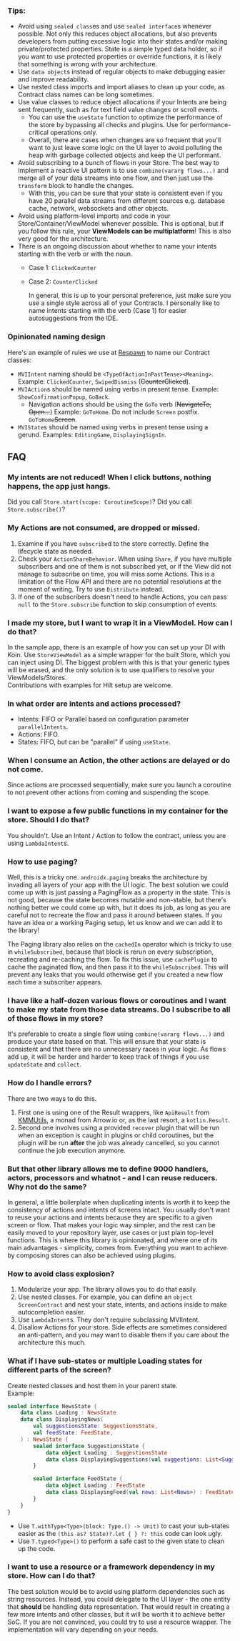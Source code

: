 ### Tips:

* Avoid using `sealed class`es and use `sealed interface`s whenever possible. Not only this reduces object allocations,
  but also prevents developers from putting excessive logic into their states and/or making private/protected
  properties. State is a simple typed data holder, so if you want to use protected properties or override functions,
  it is likely that something is wrong with your architecture.
* Use `data object`s instead of regular objects to make debugging easier and improve readability.
* Use nested class imports and import aliases to clean up your code, as Contract class names can be long sometimes.
* Use value classes to reduce object allocations if your Intents are being sent frequently, such as for text field
  value changes or scroll events.
    * You can use the `useState` function to optimize the performance of the store by bypassing all checks and plugins.
      Use for performance-critical operations only.
    * Overall, there are cases when changes are so frequent that you'll want to just leave some logic on the UI layer to
      avoid polluting the heap with garbage collected objects and keep the UI performant.
* Avoid subscribing to a bunch of flows in your Store. The best way to implement a reactive UI pattern is to
  use `combine(vararg flows...)` and merge all of your data streams into one flow, and then just use the `transform`
  block to handle the changes.
    * With this, you can be sure that your state is consistent even if you have 20 parallel data streams from different
      sources e.g. database cache, network, websockets and other objects.
* Avoid using platform-level imports and code in your Store/Container/ViewModel whenever possible. This is optional, but
  if you follow this rule, your **ViewModels can be multiplatform**! This is also very good for the architecture.
* There is an ongoing discussion about whether to name your intents starting with the verb or with the noun.
    * Case 1: `ClickedCounter`
    * Case 2: `CounterClicked`

      In general, this is up to your personal preference, just make sure you use a single style across all of your
      Contracts. I personally like to name intents starting with the verb (Case 1) for easier autosuggestions from the
      IDE.

### Opinionated naming design

Here's an example of rules we use at [Respawn](https://respawn.pro) to name our Contract classes:

* `MVIIntent` naming should be `<TypeOfActionInPastTense><Meaning>`.
  Example: `ClickedCounter`, `SwipedDismiss` (~~CounterClicked~~).
* `MVIAction`s should be named using verbs in present tense. Example: `ShowConfirmationPopup`, `GoBack`.
    * Navigation actions should be using the `GoTo` verb (~~NavigateTo, Open...~~) Example: `GoToHome`.
      Do not include `Screen` postfix. `GoToHome`~~Screen~~.
* `MVIState`s should be named using verbs in present tense using a gerund. Examples: `EditingGame`, `DisplayingSignIn`.

## FAQ

### My intents are not reduced! When I click buttons, nothing happens, the app just hangs.

Did you call `Store.start(scope: CoroutineScope)`?
Did you call `Store.subscribe()`?

### My Actions are not consumed, are dropped or missed.

1. Examine if you have `subscribe`d to the store correctly. Define the lifecycle state as needed.
2. Check your `ActionShareBehavior`. When using `Share`, if you have multiple subscribers and one of them is not
   subscribed yet, or if the View did not manage to subscribe on time, you will miss some Actions.
   This is a limitation of the Flow API and there are no potential
   resolutions at the moment of writing. Try to use `Distribute` instead.
3. If one of the subscribers doesn't need to handle Actions, you can pass `null` to the `Store.subscribe` function to
   skip consumption of events.

### I made my store, but I want to wrap it in a ViewModel. How can I do that?

In the sample app, there is an example of how you can set up your DI with Koin.
Use `StoreViewModel` as a simple wrapper for the built Store, which you can inject using DI.
The biggest problem with this is that your generic types will be erased, and the only solution is to use qualifiers
to resolve your ViewModels/Stores.  
Contributions with examples for Hilt setup are welcome.

### In what order are intents and actions processed?

* Intents: FIFO or Parallel based on configuration parameter `parallelIntents`.
* Actions: FIFO.
* States: FIFO, but can be "parallel" if using `useState`.

### When I consume an Action, the other actions are delayed or do not come.

Since actions are processed sequentially, make sure you launch a coroutine to not prevent other actions from coming and
suspending the scope.

### I want to expose a few public functions in my container for the store. Should I do that?

You shouldn't. Use an Intent / Action to follow the contract, unless you are using `LambdaIntent`s.

### How to use paging?

Well, this is a tricky one. `androidx.paging` breaks the architecture by invading all layers of your app with the UI
logic. The best solution we could come up with is just passing a PagingFlow as a property in the state.
This is not good, because the state becomes mutable and non-stable, but there's nothing better we could come up with,
but it does its job, as long as you are careful not to recreate the flow and pass it around between states.
If you have an idea or a working Paging setup, let us know and we can add it to the library!

The Paging library also relies on the `cachedIn` operator which is tricky to use in `whileSubscribed`, because that
block is rerun on every subscription, recreating and re-caching the flow.
To fix this issue, use `cachePlugin` to cache the paginated flow, and then pass it to the `whileSubscribed`.
This will prevent any leaks that you would otherwise get if you created a new flow each time a subscriber appears.

### I have like a half-dozen various flows or coroutines and I want to make my state from those data streams. Do I subscribe to all of those flows in my store?

It's preferable to create a single flow using `combine(vararg flows...)` and produce your state based on that.
This will ensure that your state is consistent and that there are no unnecessary races in your logic.
As flows add up, it will be harder and harder to keep track of things if you use `updateState` and `collect`.

### How do I handle errors?

There are two ways to do this.

1. First one is using one of the Result wrappers, like `ApiResult`
   from [KMMUtils](https://github.com/respawn-app/kmmutils), a monad from Arrow.io or, as the last resort,
   a `kotlin.Result`.
2. Second one involves using a provided `recover` plugin that will be run when an exception is
   caught in plugins or child coroutines, but the plugin will be run **after** the job was already cancelled, so you
   cannot continue the job execution anymore.

### But that other library allows me to define 9000 handlers, actors, processors and whatnot - and I can reuse reducers. Why not do the same?

In general, a little boilerplate when duplicating intents is worth it to keep the consistency of actions and intents
of screens intact.
You usually don't want to reuse your actions and intents because they are specific to a given screen or flow.
That makes your logic way simpler, and the rest can be easily moved to your repository layer, use cases or just plain
top-level functions. This is where this library is opinionated, and where one of its main advantages - simplicity, comes
from. Everything you want to achieve by composing stores can also be achieved using plugins.

### How to avoid class explosion?

1. Modularize your app. The library allows you to do that easily.
2. Use nested classes. For example, you can define an `object ScreenContract` and nest your state, intents, and actions
   inside to make autocompletion easier.
3. Use `LambdaIntent`s. They don't require subclassing MVIIntent.
4. Disallow Actions for your store. Side effects are sometimes considered an anti-pattern, and you may want to disable
   them if you care about the architecture this much.

### What if I have sub-states or multiple Loading states for different parts of the screen?

Create nested classes and host them in your parent state.  
Example:

```kotlin
sealed interface NewsState {
    data class Loading : NewsState
    data class DisplayingNews(
        val suggestionsState: SuggestionsState,
        val feedState: FeedState,
    ) : NewsState {
        sealed interface SuggestionsState {
            data object Loading : SuggestionsState
            data class DisplayingSuggestions(val suggestions: List<Suggestion>) : SuggestionsState
        }

        sealed interface FeedState {
            data object Loading : FeedState
            data class DisplayingFeed(val news: List<News>) : FeedState
        }
    }
}
```

* Use `T.withType<Type>(block: Type.() -> Unit)` to cast your sub-states easier as
  the `(this as? State)?.let { } ?: this` code can look ugly.
* Use `T.typed<Type>()` to perform a safe cast to the given state to clean up the code.

### I want to use a resource or a framework dependency in my store. How can I do that?

The best solution would be to avoid using platform dependencies such as string resources.
Instead, you could delegate to the UI layer - the one entity that **should** be handling data representation.
That would result in creating a few more intents and other classes, but it will be worth it to achieve better SoC.
If you are not convinced, you could try to use a resource wrapper. The implementation will vary depending on your needs.
